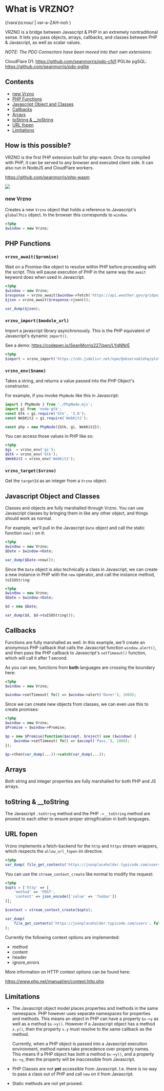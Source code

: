 # What is VRZNO?
(/vərəˈzɑːnoʊ/ | vər-ə-ZAH-noh )

VRZNO is a bridge between Javascript & PHP in an extremely nontraditional sense. It lets you pass objects, arrays, callbacks, and classes between PHP & Javascript, as well as scalar values.

*NOTE: The PDO Connectors have been moved into their own extensions:*

CloudFlare D1: https://github.com/seanmorris/pdo-cfd1
PGLite pgSQL: https://github.com/seanmorris/pdo-pglite

## Contents

* [new Vrzno](#new-vrzno)
* [PHP Functions](#php-functions)
* [Javascript Object and Classes](#javascript-object-and-classes)
* [Callbacks](#callbacks)
* [Arrays](#arrays)
* [toString & __toString](#tostring--__tostring)
* [URL fopen](#url-fopen)
* [Limitations](#limitations)

## How is this possible?
VRZNO is the first PHP extension built for php-wasm. Once its compiled with PHP, it can be served to any browser and executed client side. It can also run in NodeJS and CloudFlare workers.

https://github.com/seanmorris/php-wasm

![](https://github.com/seanmorris/vrzno/blob/master/banner.jpg?raw=true)

### new Vrzno
Creates a new `Vrzno` object that holds a reference to Javascript's `globalThis` object. In the browser this corresponds to `window`.

```php
<?php
$window = new Vrzno;
```
## PHP Functions

### `vrzno_await($promise)`
Wait on a Promise-like object to resolve within PHP before proceeding with the script. This will pause execution of PHP in the same way the `await` keyword does when used in Javascript.

```php
<?php
$window = new Vrzno;
$response = vrzno_await($window->fetch('https://api.weather.gov/gridpoints/TOP/40,74/forecast'));
$json = vrzno_await($response->json());

var_dump($json);
```

### `vrzno_import($module_url)`
Import a javascript library asynchronously. This is the PHP equivalent of Javascript's dynamic `import()`.

See a demo: https://codepen.io/SeanMorris227/pen/LYqNNrE

```php
<?php
$import = vrzno_import('https://cdn.jsdelivr.net/npm/@observablehq/plot@0.6/+esm');
```

### `vrzno_env($name)`
Takes a string, and returns a value passed into the PHP Object's constructor.

For example, if you invoke `PhpNode` like this in Javascript:

```javascript
import { PhpNode } from './PhpNode.mjs';
import gi from 'node-gtk';
const Gtk = gi.require('Gtk', '3.0');
const WebKit2 = gi.require('WebKit2');

const php = new PhpNode({Gtk, gi, WebKit2});
```

You can access those values in PHP like so:

```php
<?php
$gi  = vrzno_env('gi');
$Gtk = vrzno_env('Gtk');
$WebKit2 = vrzno_env('WebKit2');
```

### `vrzno_target($vrzno)`
Get the `targetId` as an integer from a `Vrzno` object.

## Javascript Object and Classes

Classes and objects are fully marshalled through Vrzno. You can use Javascript classes by bringing them in like any other object, and things should work as normal.

For example, we'll pull in the Javascript `Date` object and call the static function `now()` on it:

```php
<?php
$window = new Vrzno;
$Date = $window->Date;

var_dump($Date->now());
```

Since the `Date` object is also technically a class in Javascript, we can create a new instance in PHP with the `new` operator, and call the instance method, `toISOString`:

```php
<?php
$window = new Vrzno;
$Date = $window->Date;

$d = new $Date;

var_dump($d, $d->toISOString());
```

## Callbacks

Functions are fully marshalled as well. In this example, we'll create an anonymous PHP callback that calls the Javascript function `window.alert()`, and then pass the PHP callback to Javascript's `setTimeout()` function, which will call it after 1 second.

As you can see, functions from **both** languages are crossing the boundary here:


```php
<?php
$window = new Vrzno;

$window->setTimeout( fn() => $window->alert('Done!'), 1000);
```

Since we can create new objects from classes, we can even use this to create promises:

```php
<?php
$window = new Vrzno;
$Promise = $window->Promise;

$p = new $Promise(function($accept, $reject) use ($window) {
    $window->setTimeout( fn() => $accept('Pass.'), 1000);
});

$p->then(var_dump(...))->catch(var_dump(...));
```

## Arrays

Both string and integer properties are fully marshalled for both PHP and JS arrays.

## toString & __toString

The Javascript `.toString` method and the PHP `->__toString` method are proxied to each other to ensure proper stringification in both languages.

## URL fopen

Vrzno implements a fetch-backend for the `http` and `https` stream wrappers, which respects the `allow_url_fopen` ini directive.

```php
<?php
var_dump( file_get_contents('https://jsonplaceholder.typicode.com/users') );
```

You can use the `stream_context_create` like normal to modify the request:

```php
<?php
$opts = ['http' => [
    'method' => 'POST',
    'content' => json_encode(['value' => 'foobar'])
]];

$context = stream_context_create($opts);

var_dump(
    file_get_contents('https://jsonplaceholder.typicode.com/users', false, $context)
);
```

Currently the following context options are implemented:

* method
* content
* header
* ignore_errors

More information on HTTP context options can be found here:

https://www.php.net/manual/en/context.http.php

## Limitations

* The Javascript object model places properties and methods in the same namespace. PHP however uses separate namespaces for properties and methods. This means an object in PHP can have a property `$x->y` as well as a method `$x->y()`. However if a Javascript object has a method `x.y()`, then the property `x.y` must resolve to the same callback as the method.

  Currently, when a PHP object is passed into a Javascript execution environment, method names take precedence over property names. This means if a PHP object has both a method `$x->y()`, and a property `$x->y`, then the property will be inaccessible from Javascript.

* PHP Classes are not **yet** accessible from Javascript. I.e. there is no way to pass a class out of PHP and call `new` on it from Javascript.

* Static methods are not yet proxied.
